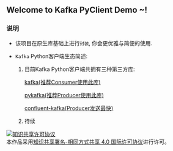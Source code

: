## Welcome to Kafka PyClient Demo ~!

### 说明

* 该项目在原生库基础上进行`封装`, 你会更优雅与简便的使用.
* `Kafka` Python客户端生态简述:

    1. 目前Kafka Python客户端共拥有三种第三方库:
    
        [kafka(推荐Consumer使用此库)](https://github.com/dpkp/kafka-python) 
        
        [pykafka(推荐Producer使用此库)](https://github.com/Parsely/pykafka)
        
        [confluent-kafka(Producer发送最快)](https://github.com/confluentinc/confluent-kafka-python)
        
    2. 待续



<a rel="license" href="http://creativecommons.org/licenses/by-sa/4.0/"><img alt="知识共享许可协议" style="border-width:0" src="https://i.creativecommons.org/l/by-sa/4.0/88x31.png" /></a><br />本作品采用<a rel="license" href="http://creativecommons.org/licenses/by-sa/4.0/">知识共享署名-相同方式共享 4.0 国际许可协议</a>进行许可。
